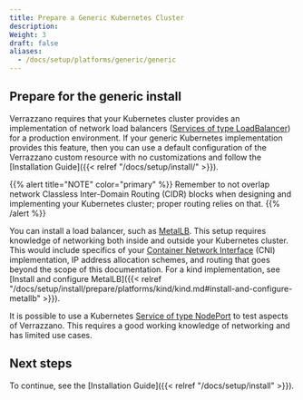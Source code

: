 ```yaml
---
title: Prepare a Generic Kubernetes Cluster
description: 
Weight: 3
draft: false
aliases:
  - /docs/setup/platforms/generic/generic
---
```


## Prepare for the generic install

Verrazzano requires that your Kubernetes cluster provides an implementation of network load balancers ([Services of type LoadBalancer](https://kubernetes.io/docs/tasks/access-application-cluster/create-external-load-balancer/)) for a production environment. If your generic Kubernetes implementation provides this feature, then you can use a default configuration
of the Verrazzano custom resource with no customizations and follow the [Installation Guide]({{< relref "/docs/setup/install/" >}}).


{{% alert title="NOTE" color="primary" %}}
Remember to not overlap network Classless Inter-Domain Routing (CIDR) blocks when designing and implementing your Kubernetes cluster; proper routing relies on that.
{{% /alert %}}

You can install a load balancer, such as [MetalLB](https://metallb.universe.tf/). This setup requires knowledge of networking both
inside and outside your Kubernetes cluster. This would include specifics of your [Container Network Interface](https://kubernetes.io/docs/concepts/extend-kubernetes/compute-storage-net/network-plugins/) (CNI) implementation, IP address allocation schemes, and routing that goes beyond the scope of this documentation. For a kind implementation, see [Install and configure MetalLB]({{< relref "/docs/setup/install/prepare/platforms/kind/kind.md#install-and-configure-metallb" >}}).


It is possible to use a Kubernetes [Service of type NodePort](https://kubernetes.io/docs/concepts/services-networking/service/#nodeport) to test aspects of Verrazzano.
This requires a good working knowledge of networking and has limited use cases.

## Next steps

To continue, see the [Installation Guide]({{< relref "/docs/setup/install" >}}).
